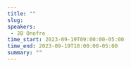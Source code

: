 ```yaml
---
title: ""
slug: 
speakers:
 - JB Onofre
time_start: 2023-09-19T09:00:00-05:00
time_end: 2023-09-19T10:00:00-05:00
summary: ""
---
```



